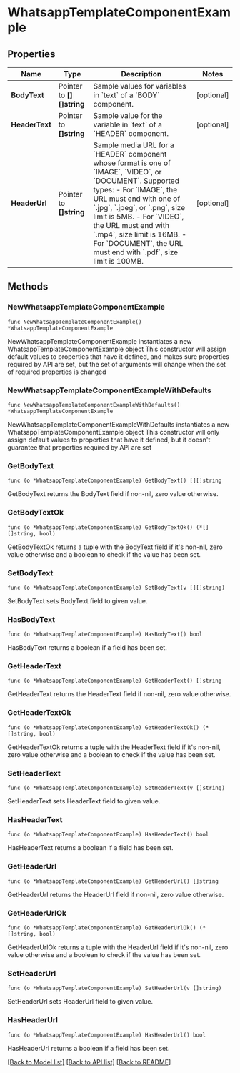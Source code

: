 # WhatsappTemplateComponentExample

## Properties

Name | Type | Description | Notes
------------ | ------------- | ------------- | -------------
**BodyText** | Pointer to **[][]string** | Sample values for variables in &#x60;text&#x60; of a &#x60;BODY&#x60; component. | [optional] 
**HeaderText** | Pointer to **[]string** | Sample value for the variable in &#x60;text&#x60; of a &#x60;HEADER&#x60; component. | [optional] 
**HeaderUrl** | Pointer to **[]string** | Sample media URL for a &#x60;HEADER&#x60; component whose format is one of &#x60;IMAGE&#x60;, &#x60;VIDEO&#x60;, or &#x60;DOCUMENT&#x60;. Supported types: - For &#x60;IMAGE&#x60;, the URL must end with one of &#x60;.jpg&#x60;, &#x60;.jpeg&#x60;, or &#x60;.png&#x60;, size limit is 5MB. - For &#x60;VIDEO&#x60;, the URL must end with &#x60;.mp4&#x60;, size limit is 16MB. - For &#x60;DOCUMENT&#x60;, the URL must end with &#x60;.pdf&#x60;, size limit is 100MB. | [optional] 

## Methods

### NewWhatsappTemplateComponentExample

`func NewWhatsappTemplateComponentExample() *WhatsappTemplateComponentExample`

NewWhatsappTemplateComponentExample instantiates a new WhatsappTemplateComponentExample object
This constructor will assign default values to properties that have it defined,
and makes sure properties required by API are set, but the set of arguments
will change when the set of required properties is changed

### NewWhatsappTemplateComponentExampleWithDefaults

`func NewWhatsappTemplateComponentExampleWithDefaults() *WhatsappTemplateComponentExample`

NewWhatsappTemplateComponentExampleWithDefaults instantiates a new WhatsappTemplateComponentExample object
This constructor will only assign default values to properties that have it defined,
but it doesn't guarantee that properties required by API are set

### GetBodyText

`func (o *WhatsappTemplateComponentExample) GetBodyText() [][]string`

GetBodyText returns the BodyText field if non-nil, zero value otherwise.

### GetBodyTextOk

`func (o *WhatsappTemplateComponentExample) GetBodyTextOk() (*[][]string, bool)`

GetBodyTextOk returns a tuple with the BodyText field if it's non-nil, zero value otherwise
and a boolean to check if the value has been set.

### SetBodyText

`func (o *WhatsappTemplateComponentExample) SetBodyText(v [][]string)`

SetBodyText sets BodyText field to given value.

### HasBodyText

`func (o *WhatsappTemplateComponentExample) HasBodyText() bool`

HasBodyText returns a boolean if a field has been set.

### GetHeaderText

`func (o *WhatsappTemplateComponentExample) GetHeaderText() []string`

GetHeaderText returns the HeaderText field if non-nil, zero value otherwise.

### GetHeaderTextOk

`func (o *WhatsappTemplateComponentExample) GetHeaderTextOk() (*[]string, bool)`

GetHeaderTextOk returns a tuple with the HeaderText field if it's non-nil, zero value otherwise
and a boolean to check if the value has been set.

### SetHeaderText

`func (o *WhatsappTemplateComponentExample) SetHeaderText(v []string)`

SetHeaderText sets HeaderText field to given value.

### HasHeaderText

`func (o *WhatsappTemplateComponentExample) HasHeaderText() bool`

HasHeaderText returns a boolean if a field has been set.

### GetHeaderUrl

`func (o *WhatsappTemplateComponentExample) GetHeaderUrl() []string`

GetHeaderUrl returns the HeaderUrl field if non-nil, zero value otherwise.

### GetHeaderUrlOk

`func (o *WhatsappTemplateComponentExample) GetHeaderUrlOk() (*[]string, bool)`

GetHeaderUrlOk returns a tuple with the HeaderUrl field if it's non-nil, zero value otherwise
and a boolean to check if the value has been set.

### SetHeaderUrl

`func (o *WhatsappTemplateComponentExample) SetHeaderUrl(v []string)`

SetHeaderUrl sets HeaderUrl field to given value.

### HasHeaderUrl

`func (o *WhatsappTemplateComponentExample) HasHeaderUrl() bool`

HasHeaderUrl returns a boolean if a field has been set.


[[Back to Model list]](../README.md#documentation-for-models) [[Back to API list]](../README.md#documentation-for-api-endpoints) [[Back to README]](../README.md)


